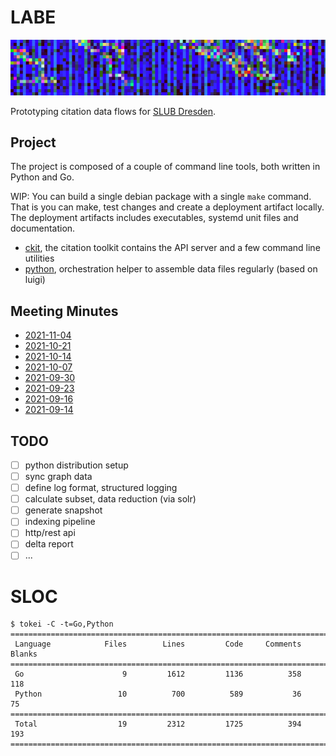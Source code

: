 # LABE

![](extra/banner/static/canvas.png)

Prototyping citation data flows for [SLUB Dresden](https://www.slub-dresden.de/).

## Project

The project is composed of a couple of command line tools, both written in
Python and Go.

WIP: You can build a single debian package with a single `make` command. That
is you can make, test changes and create a deployment artifact locally. The
deployment artifacts includes executables, systemd unit files and
documentation.

* [ckit](go/ckit), the citation toolkit contains the API server and a few command line utilities
* [python](python), orchestration helper to assemble data files regularly (based on luigi)

## Meeting Minutes

* [2021-11-04](notes/2021_11_04_meeting_minutes.md)
* [2021-10-21](notes/2021_10_21_meeting_minutes.md)
* [2021-10-14](notes/2021_10_14_meeting_minutes.md)
* [2021-10-07](notes/2021_10_07_meeting_minutes.md)
* [2021-09-30](notes/2021_09_30_meeting_minutes.md)
* [2021-09-23](notes/2021_09_23_meeting_minutes.md)
* [2021-09-16](notes/2021_09_16_meeting_minutes.md)
* [2021-09-14](notes/2021_09_14_meeting_minutes.md)

## TODO

* [ ] python distribution setup
* [ ] sync graph data
* [ ] define log format, structured logging
* [ ] calculate subset, data reduction (via solr)
* [ ] generate snapshot
* [ ] indexing pipeline
* [ ] http/rest api
* [ ] delta report
* [ ] ...

# SLOC

```
$ tokei -C -t=Go,Python
===============================================================================
 Language            Files        Lines         Code     Comments       Blanks
===============================================================================
 Go                      9         1612         1136          358          118
 Python                 10          700          589           36           75
===============================================================================
 Total                  19         2312         1725          394          193
===============================================================================
```

